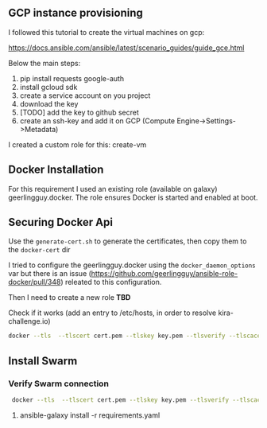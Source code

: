 ## GCP instance provisioning

I followed this tutorial to create the virtual machines on gcp:

https://docs.ansible.com/ansible/latest/scenario_guides/guide_gce.html

Below the main steps:

1. pip install requests google-auth
2. install gcloud sdk
3. create a service account on you project
4. download the key 
5. [TODO] add the key to github secret
5. create an ssh-key and add it on GCP (Compute Engine->Settings->Metadata)

I created a custom role for this: create-vm

## Docker Installation

For this requirement I used an existing role (available on galaxy) geerlingguy.docker. The role ensures Docker is started and enabled at boot. 

## Securing Docker Api

Use the `generate-cert.sh` to generate the certificates, then copy them to the `docker-cert` dir

I tried to configure the geerlingguy.docker using the `docker_daemon_options` var but there is an issue (https://github.com/geerlingguy/ansible-role-docker/pull/348) releated to this configuration.

Then I need to create a new role **TBD** 



Check if it works (add an entry to /etc/hosts, in order to resolve kira-challenge.io)

```bash
docker --tls  --tlscert cert.pem --tlskey key.pem --tlsverify --tlscacert ca.pem  --host=tcp://kira-challenge.io:2376 info 

```

## Install Swarm




### Verify Swarm connection 
```bash
 docker --tls  --tlscert cert.pem --tlskey key.pem --tlsverify --tlscacert ca.pem  --host=tcp://kira-challenge.io:2376 service create --replicas 3 -p 80:80 --name nginx nginx
```

1. ansible-galaxy install -r requirements.yaml

